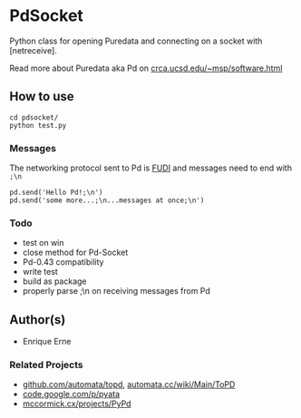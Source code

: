 PdSocket
=========

Python class for opening Puredata and connecting on a socket with [netreceive].

Read more about Puredata aka Pd on [crca.ucsd.edu/~msp/software.html](http://crca.ucsd.edu/~msp/software.html)

How to use
----------
	
	cd pdsocket/
	python test.py

### Messages

The networking protocol sent to Pd is [FUDI](http://en.wikipedia.org/wiki/FUDI) and messages need to end with `;\n`

	pd.send('Hello Pd!;\n')
	pd.send('some more...;\n...messages at once;\n')


### Todo

 * test on win
 * close method for Pd-Socket
 * Pd-0.43 compatibility
 * write test
 * build as package
 * properly parse ;\n on receiving messages from Pd


Author(s)
---------

 * Enrique Erne


### Related Projects

 * [github.com/automata/topd](https://github.com/automata/topd/), [automata.cc/wiki/Main/ToPD](http://automata.cc/wiki/Main/ToPD)
 * [code.google.com/p/pyata](http://code.google.com/p/pyata/)
 * [mccormick.cx/projects/PyPd](http://mccormick.cx/projects/PyPd/)

